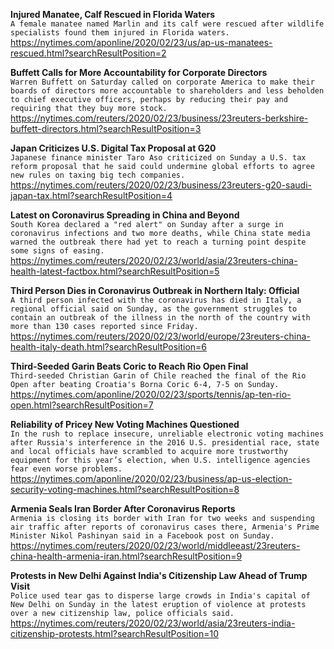 **Injured Manatee, Calf Rescued in Florida Waters**\
`A female manatee named Marlin and its calf were rescued after wildlife specialists found them injured in Florida waters. `\
https://nytimes.com/aponline/2020/02/23/us/ap-us-manatees-rescued.html?searchResultPosition=2

**Buffett Calls for More Accountability for Corporate Directors**\
`Warren Buffett on Saturday called on corporate America to make their boards of directors more accountable to shareholders and less beholden to chief executive officers, perhaps by reducing their pay and requiring that they buy more stock.`\
https://nytimes.com/reuters/2020/02/23/business/23reuters-berkshire-buffett-directors.html?searchResultPosition=3

**Japan Criticizes U.S. Digital Tax Proposal at G20**\
`Japanese finance minister Taro Aso criticized on Sunday a U.S. tax reform proposal that he said could undermine global efforts to agree new rules on taxing big tech companies.`\
https://nytimes.com/reuters/2020/02/23/business/23reuters-g20-saudi-japan-tax.html?searchResultPosition=4

**Latest on Coronavirus Spreading in China and Beyond**\
`South Korea declared a "red alert" on Sunday after a surge in coronavirus infections and two more deaths, while China state media warned the outbreak there had yet to reach a turning point despite some signs of easing.`\
https://nytimes.com/reuters/2020/02/23/world/asia/23reuters-china-health-latest-factbox.html?searchResultPosition=5

**Third Person Dies in Coronavirus Outbreak in Northern Italy: Official**\
`A third person infected with the coronavirus has died in Italy, a regional official said on Sunday, as the government struggles to contain an outbreak of the illness in the north of the country with more than 130 cases reported since Friday.`\
https://nytimes.com/reuters/2020/02/23/world/europe/23reuters-china-health-italy-death.html?searchResultPosition=6

**Third-Seeded Garin Beats Coric to Reach Rio Open Final**\
`Third-seeded Christian Garin of Chile reached the final of the Rio Open after beating Croatia's Borna Coric 6-4, 7-5 on Sunday.`\
https://nytimes.com/aponline/2020/02/23/sports/tennis/ap-ten-rio-open.html?searchResultPosition=7

**Reliability of Pricey New Voting Machines Questioned**\
`In the rush to replace insecure, unreliable electronic voting machines after Russia's interference in the 2016 U.S. presidential race, state and local officials have scrambled to acquire more trustworthy equipment for this year’s election, when U.S. intelligence agencies fear even worse problems.`\
https://nytimes.com/aponline/2020/02/23/business/ap-us-election-security-voting-machines.html?searchResultPosition=8

**Armenia Seals Iran Border After Coronavirus Reports**\
`Armenia is closing its border with Iran for two weeks and suspending air traffic after reports of coronavirus cases there, Armenia's Prime Minister Nikol Pashinyan said in a Facebook post on Sunday.`\
https://nytimes.com/reuters/2020/02/23/world/middleeast/23reuters-china-health-armenia-iran.html?searchResultPosition=9

**Protests in New Delhi Against India's Citizenship Law Ahead of Trump Visit**\
`Police used tear gas to disperse large crowds in India's capital of New Delhi on Sunday in the latest eruption of violence at protests over a new citizenship law, police officials said.`\
https://nytimes.com/reuters/2020/02/23/world/asia/23reuters-india-citizenship-protests.html?searchResultPosition=10

